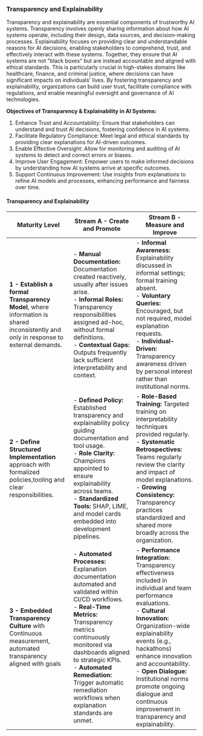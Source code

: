### Transparency and Explainability
Transparency and explainability are essential components of trustworthy AI systems. Transparency involves openly sharing information about how AI systems operate, including their design, data sources, and decision-making processes. Explainability focuses on providing clear and understandable reasons for AI decisions, enabling stakeholders to comprehend, trust, and effectively interact with these systems. Together, they ensure that AI systems are not "black boxes" but are instead accountable and aligned with ethical standards. This is particularly crucial in high-stakes domains like healthcare, finance, and criminal justice, where decisions can have significant impacts on individuals' lives. By fostering transparency and explainability, organizations can build user trust, facilitate compliance with regulations, and enable meaningful oversight and governance of AI technologies.​

**Objectives of Transparency & Explainability in AI Systems:**

1) Enhance Trust and Accountability: Ensure that stakeholders can understand and trust AI decisions, fostering confidence in AI systems.​
2) Facilitate Regulatory Compliance: Meet legal and ethical standards by providing clear explanations for AI-driven outcomes.​
3) Enable Effective Oversight: Allow for monitoring and auditing of AI systems to detect and correct errors or biases.​
4) Improve User Engagement: Empower users to make informed decisions by understanding how AI systems arrive at specific outcomes.​
5) Support Continuous Improvement: Use insights from explanations to refine AI models and processes, enhancing performance and fairness over time.​


#### Transparency and Explainability

| Maturity Level                                                                                            | Stream A - Create and Promote                                                                                                                                                                                                                                                                                                        | Stream B - Measure and Improve                                                                                                                                                                                                                                                                                                                                                         |
| --------------------------------------------------------------------------------------------------------- | ------------------------------------------------------------------------------------------------------------------------------------------------------------------------------------------------------------------------------------------------------------------------------------------------------------------------------------ | -------------------------------------------------------------------------------------------------------------------------------------------------------------------------------------------------------------------------------------------------------------------------------------------------------------------------------------------------------------------------------------- |
| **1 - Establish a formal Transparency Model**, where information is shared inconsistently and only in response to external demands.                    | - **Manual Documentation:** Documentation created reactively, usually after issues arise.<br>- **Informal Roles:** Transparency responsibilities assigned ad-hoc, without formal definitions.<br>- **Contextual Gaps:** Outputs frequently lack sufficient interpretability and context.                                             | - **Informal Awareness:** Explainability discussed in informal settings; formal training absent.<br>- **Voluntary Queries:** Encouraged, but not required, model explanation requests.<br>- **Individual-Driven:** Transparency awareness driven by personal interest rather than institutional norms.                                                                                 |
| **2 - Define Structured Implementation** approach with formalized policies,tooling and clear responsibilities.   | - **Defined Policy:** Established transparency and explainability policy guiding documentation and tool usage.<br>- **Role Clarity:** Champions appointed to ensure explainability across teams.<br>- **Standardized Tools:** SHAP, LIME, and model cards embedded into development pipelines.                                       | - **Role-Based Training:** Targeted training on interpretability techniques provided regularly.<br>- **Systematic Retrospectives:** Teams regularly review the clarity and impact of model explanations.<br>- **Growing Consistency:** Transparency practices standardized and shared more broadly across the organization.                                                            |
| **3 - Embedded Transparency Culture** with Continuous measurement, automated transparency aligned with goals | - **Automated Processes:** Explanation documentation automated and validated within CI/CD workflows.<br>- **Real-Time Metrics:** Transparency metrics continuously monitored via dashboards aligned to strategic KPIs.<br>- **Automated Remediation:** Trigger automatic remediation workflows when explanation standards are unmet. | - **Performance Integration:** Transparency effectiveness included in individual and team performance evaluations.<br>- **Cultural Innovation:** Organization-wide explainability events (e.g., hackathons) enhance innovation and accountability.<br>- **Open Dialogue:** Institutional norms promote ongoing dialogue and continuous improvement in transparency and explainability. |
